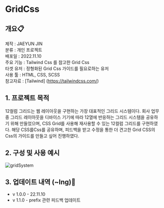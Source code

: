 # GridCss

## 개요📋


제작 : JAEYUN JIN<br/>
분류 : 개인 프로젝트<br/>
배포일 : 2022.11.10<br/>
주요 기능 : Tailwind Css 를 참고한 Grid Css<br/>
타겟 유저 : 정형화된 Grid Css 가이드를 필요로하는 유저<br/>
사용 툴 : HTML, CSS, SCSS<br/>
참고자료 : [Tailwind] (https://tailwindcss.com/)<br/>

## 1. 프로젝트 목적 

12컬럼 그리드는 웹 레이아웃을 구현하는 가장 대표적인 그리드 시스템이다.
회사 업무 중 그리드 레이아웃을 디바이스 기기에 따라 12열에 반응하는 그리드 시스템을 공유하기 위해 만들었으며, CSS Grid를 사용해 재사용할 수 있는 12컬럼 그리드를 구현하였다.
해당 CSS를Css를 공유하며, 피드백을 받고 수정을 통한 더 견고한 Grid CSS의Css의 가이드를 만들고 싶어 진행하였다.

## 2. 구성 및 사용 예시

![gridSystem](https://user-images.githubusercontent.com/75197188/202050338-1914bd52-1fd8-4995-bc67-b962ae4fbd89.png)

## 3. 업데이트 내역 (~Ing)📌

- v 1.0.0 - 22.11.10
- v 1.1.0 - prefix 관련 피드백 업데이트
